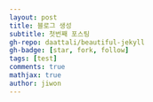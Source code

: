 ```yaml
---
layout: post
title: 블로그 생성
subtitle: 첫번째 포스팅
gh-repo: daattali/beautiful-jekyll
gh-badge: [star, fork, follow]
tags: [test]
comments: true
mathjax: true
author: jiwon
---
```

